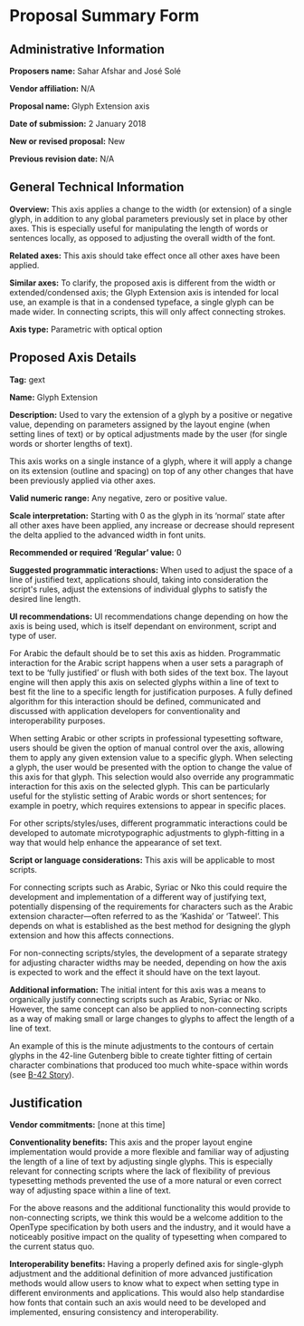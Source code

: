 # Proposal Summary Form

## Administrative Information
**Proposers name:** Sahar Afshar and José Solé

**Vendor affiliation:** N/A

**Proposal name:** Glyph Extension axis

**Date of submission:** 2 January 2018

**New or revised proposal:** New

**Previous revision date:** N/A

## General Technical Information
**Overview:** This axis applies a change to the width (or extension) of a single glyph, in addition to any global parameters previously set in place by other axes. This is especially useful for manipulating the length of words or sentences locally, as opposed to adjusting the overall width of the font.

**Related axes:** This axis should take effect once all other axes have been applied.

**Similar axes:** To clarify, the proposed axis is different from the width or extended/condensed axis; the Glyph Extension axis is intended for local use, an example is that in a condensed typeface, a single glyph can be made wider. In connecting scripts, this will only affect connecting strokes.

**Axis type:** Parametric with optical option

## Proposed Axis Details

**Tag:** gext

**Name:** Glyph Extension

**Description:** Used to vary the extension of a glyph by a positive or negative value, depending on parameters assigned by the layout engine (when setting lines of text) or by optical adjustments made by the user (for single words or shorter lengths of text).

This axis works on a single instance of a glyph, where it will apply a change on its extension (outline and spacing) on top of any other changes that have been previously applied via other axes.

**Valid numeric range:** Any negative, zero or positive value.

**Scale interpretation:** Starting with 0 as the glyph in its ‘normal’ state after all other axes have been applied, any increase or decrease should represent the delta applied to the advanced width in font units.

**Recommended or required ‘Regular’ value:** 0

**Suggested programmatic interactions:** When used to adjust the space of a line of justified text, applications should, taking into consideration the script's rules, adjust the extensions of individual glyphs to satisfy the desired line length.

**UI recommendations:** UI recommendations change depending on how the axis is being used, which is itself dependant on environment, script and type of user.

For Arabic the default should be to set this axis as hidden. Programmatic interaction for the Arabic script happens when a user sets a paragraph of text to be ‘fully justified’ or flush with both sides of the text box. The layout engine will then apply this axis on selected glyphs within a line of text to best fit the line to a specific length for justification purposes. A fully defined algorithm for this interaction should be defined, communicated and discussed with application developers for conventionality and interoperability purposes.

When setting Arabic or other scripts in professional typesetting software, users should be given the option of manual control over the axis, allowing them to apply any given extension value to a specific glyph. When selecting a glyph, the user would be presented with the option to change the value of this axis for that glyph. This selection would also override any programmatic interaction for this axis on the selected glyph. This can be particularly useful for the stylistic setting of Arabic words or short sentences; for example in poetry, which requires extensions to appear in specific places.

For other scripts/styles/uses, different programmatic interactions could be developed to automate microtypographic adjustments to glyph-fitting in a way that would help enhance the appearance of set text.

**Script or language considerations:** This axis will be applicable to most scripts.

For connecting scripts such as Arabic, Syriac or Nko this could require the development and implementation of a different way of justifying text, potentially dispensing of the requirements for characters such as the Arabic extension character—often referred to as the ‘Kashida’ or ‘Tatweel’. This depends on what is established as the best method for designing the glyph extension and how this affects connections.

For non-connecting scripts/styles, the development of a separate strategy for adjusting character widths may be needed, depending on how the axis is expected to work and the effect it should have on the text layout.

**Additional information:** The initial intent for this axis was a means to organically justify connecting scripts such as Arabic, Syriac or Nko. However, the same concept can also be applied to non-connecting scripts as a way of making small or large changes to glyphs to affect the length of a line of text.

An example of this is the minute adjustments to the contours of certain glyphs in the 42-line Gutenberg bible to create tighter fitting of certain character combinations that produced too much white-space within words (see [B-42 Story](http://www.daleguild.com/B-42_Story_01.html)).

## Justification

**Vendor commitments:** [none at this time]

**Conventionality benefits:** This axis and the proper layout engine implementation would provide a more flexible and familiar way of adjusting the length of a line of text by adjusting single glyphs. This is especially relevant for connecting scripts where the lack of flexibility of previous typesetting methods prevented the use of a more natural or even correct way of adjusting space within a line of text.

For the above reasons and the additional functionality this would provide to non-connecting scripts, we think this would be a welcome addition to the OpenType specification by both users and the industry, and it would have a noticeably positive impact on the quality of typesetting when compared to the current status quo.

**Interoperability benefits:** Having a properly defined axis for single-glyph adjustment and the additional definition of more advanced justification methods would allow users to know what to expect when setting type in different environments and applications. This would also help standardise how fonts that contain such an axis would need to be developed and implemented, ensuring consistency and interoperability.
